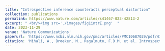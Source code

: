 ```yaml
---
title: "Introspective inference counteracts perceptual distortion"
collection: publications
permalink: https://www.nature.com/articles/s41467-023-42813-2
excerpt: " <br/><img src='./images/fig1intrE.png'  "
date: 2023-11-29
venue: 'Nature Communications'
paperurl: 'https://www.ncbi.nlm.nih.gov/pmc/articles/PMC10687029/pdf/41467_2023_Article_42813.pdf'
citation: 'Mihali, A., Broeker, M., Ragalmuto, F.D.M. et al. Introspective inference counteracts perceptual distortion. Nat Commun 14, 7826 (2023). https://doi.org/10.1038/s41467-023-42813-2'
---
```




